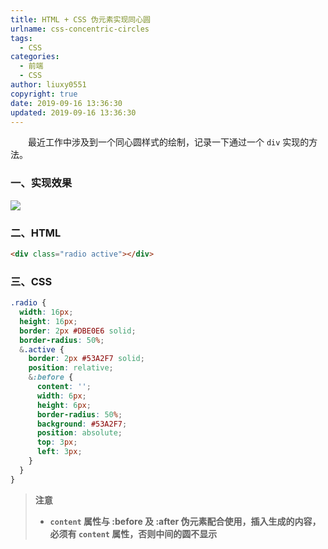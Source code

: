 ```yaml
---
title: HTML + CSS 伪元素实现同心圆
urlname: css-concentric-circles
tags:
  - CSS
categories:
  - 前端
  - CSS
author: liuxy0551
copyright: true
date: 2019-09-16 13:36:30
updated: 2019-09-16 13:36:30
---
```



　　最近工作中涉及到一个同心圆样式的绘制，记录一下通过一个 `div` 实现的方法。
<!--more-->


### 一、实现效果

![](https://liuxianyu.cn/image-hosting/posts/css-concentric-circles/1.png)


### 二、HTML

``` html
<div class="radio active"></div>
```

### 三、CSS

``` scss
.radio {
  width: 16px;
  height: 16px;
  border: 2px #DBE0E6 solid;
  border-radius: 50%;
  &.active {
    border: 2px #53A2F7 solid;
    position: relative;
    &:before {
      content: '';
      width: 6px;
      height: 6px;
      border-radius: 50%;
      background: #53A2F7;
      position: absolute;
      top: 3px;
      left: 3px;
    }
  }
}
```

>**注意**
>* **`content` 属性与 :before 及 :after 伪元素配合使用，插入生成的内容，必须有 `content` 属性，否则中间的圆不显示**
